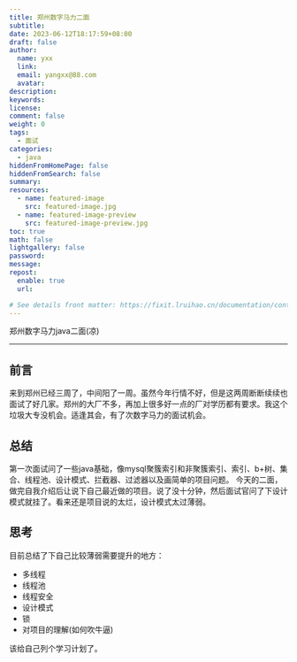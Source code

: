 ```yaml
---
title: 郑州数字马力二面
subtitle:
date: 2023-06-12T18:17:59+08:00
draft: false
author:
  name: yxx
  link:
  email: yangxx@88.com
  avatar:
description:
keywords:
license:
comment: false
weight: 0
tags:
  - 面试
categories:
  - java
hiddenFromHomePage: false
hiddenFromSearch: false
summary:
resources:
  - name: featured-image
    src: featured-image.jpg
  - name: featured-image-preview
    src: featured-image-preview.jpg
toc: true
math: false
lightgallery: false
password:
message:
repost:
  enable: true
  url:

# See details front matter: https://fixit.lruihao.cn/documentation/content/#front-matter
---
```

郑州数字马力java二面(凉)
<!--more-->
***
## 前言
来到郑州已经三周了，中间阳了一周。虽然今年行情不好，但是这两周断断续续也面试了好几家。郑州的大厂不多，再加上很多好一点的厂对学历都有要求。我这个垃圾大专没机会。适逢其会，有了次数字马力的面试机会。

## 总结
第一次面试问了一些java基础，像mysql聚簇索引和非聚簇索引、索引、b+树、集合、线程池、设计模式、拦截器、过滤器以及画简单的项目问题。
今天的二面，做完自我介绍后让说下自己最近做的项目。说了没十分钟，然后面试官问了下设计模式就挂了。看来还是项目说的太烂，设计模式太过薄弱。


## 思考
目前总结了下自己比较薄弱需要提升的地方：
* 多线程
* 线程池
* 线程安全
* 设计模式
* 锁
* 对项目的理解(如何吹牛逼)

该给自己列个学习计划了。